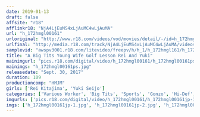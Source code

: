 ```yaml
---
date: 2019-01-13
draft: false
affsite: "r18"
afflinkr18: "NjA4LjEuMS4xLjAuMC4wLjAuMA"
url: "h_172hmgl00161"
urloriginal: "http://www.r18.com/videos/vod/movies/detail/-/id=h_172hmgl00161"
urlfinal: "http://media.r18.com/track/NjA4LjEuMS4xLjAuMC4wLjAuMA/videos/vod/movies/detail/-/id=h_172hmgl00161"
samplevid: "awspv3001.r18.com/litevideo/freepv/h/h_1/h_172hmgl161/h_172hmgl161_dmb_s.mp4"
title: "A Big Tits Young Wife Golf Lesson Rei And Yuki"
mainimgurl: "pics.r18.com/digital/video/h_172hmgl00161/h_172hmgl00161ps.jpg"
mainimgs: "h_172hmgl00161ps.jpg"
releasedate: "Sept. 30, 2017"
duration: 109
productioncomp: "HMJM"
girls: ['Rei Kitajima', 'Yuki Seijo']
categories: ['Various Worker', 'Big Tits', 'Sports', 'Gonzo', 'Hi-Def', 'Sale (limited time)']
imgurls: ['pics.r18.com/digital/video/h_172hmgl00161/h_172hmgl00161jp-1.jpg', 'pics.r18.com/digital/video/h_172hmgl00161/h_172hmgl00161jp-2.jpg', 'pics.r18.com/digital/video/h_172hmgl00161/h_172hmgl00161jp-3.jpg', 'pics.r18.com/digital/video/h_172hmgl00161/h_172hmgl00161jp-4.jpg', 'pics.r18.com/digital/video/h_172hmgl00161/h_172hmgl00161jp-5.jpg', 'pics.r18.com/digital/video/h_172hmgl00161/h_172hmgl00161jp-6.jpg', 'pics.r18.com/digital/video/h_172hmgl00161/h_172hmgl00161jp-7.jpg', 'pics.r18.com/digital/video/h_172hmgl00161/h_172hmgl00161jp-8.jpg', 'pics.r18.com/digital/video/h_172hmgl00161/h_172hmgl00161jp-9.jpg', 'pics.r18.com/digital/video/h_172hmgl00161/h_172hmgl00161jp-10.jpg', 'pics.r18.com/digital/video/h_172hmgl00161/h_172hmgl00161jp-11.jpg', 'pics.r18.com/digital/video/h_172hmgl00161/h_172hmgl00161jp-12.jpg', 'pics.r18.com/digital/video/h_172hmgl00161/h_172hmgl00161jp-13.jpg', 'pics.r18.com/digital/video/h_172hmgl00161/h_172hmgl00161jp-14.jpg', 'pics.r18.com/digital/video/h_172hmgl00161/h_172hmgl00161jp-15.jpg', 'pics.r18.com/digital/video/h_172hmgl00161/h_172hmgl00161jp-16.jpg', 'pics.r18.com/digital/video/h_172hmgl00161/h_172hmgl00161jp-17.jpg', 'pics.r18.com/digital/video/h_172hmgl00161/h_172hmgl00161jp-18.jpg', 'pics.r18.com/digital/video/h_172hmgl00161/h_172hmgl00161jp-19.jpg', 'pics.r18.com/digital/video/h_172hmgl00161/h_172hmgl00161jp-20.jpg']
imgs: ['h_172hmgl00161jp-1.jpg', 'h_172hmgl00161jp-2.jpg', 'h_172hmgl00161jp-3.jpg', 'h_172hmgl00161jp-4.jpg', 'h_172hmgl00161jp-5.jpg', 'h_172hmgl00161jp-6.jpg', 'h_172hmgl00161jp-7.jpg', 'h_172hmgl00161jp-8.jpg', 'h_172hmgl00161jp-9.jpg', 'h_172hmgl00161jp-10.jpg', 'h_172hmgl00161jp-11.jpg', 'h_172hmgl00161jp-12.jpg', 'h_172hmgl00161jp-13.jpg', 'h_172hmgl00161jp-14.jpg', 'h_172hmgl00161jp-15.jpg', 'h_172hmgl00161jp-16.jpg', 'h_172hmgl00161jp-17.jpg', 'h_172hmgl00161jp-18.jpg', 'h_172hmgl00161jp-19.jpg', 'h_172hmgl00161jp-20.jpg']
---
```

